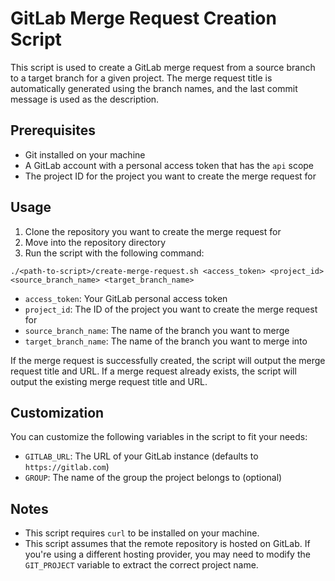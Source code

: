 # GitLab Merge Request Creation Script

This script is used to create a GitLab merge request from a source branch to a target branch for a given project. The merge request title is automatically generated using the branch names, and the last commit message is used as the description.

## Prerequisites

- Git installed on your machine
- A GitLab account with a personal access token that has the `api` scope
- The project ID for the project you want to create the merge request for

## Usage

1. Clone the repository you want to create the merge request for
2. Move into the repository directory
3. Run the script with the following command:

```
./<path-to-script>/create-merge-request.sh <access_token> <project_id> <source_branch_name> <target_branch_name>
```

- `access_token`: Your GitLab personal access token
- `project_id`: The ID of the project you want to create the merge request for
- `source_branch_name`: The name of the branch you want to merge
- `target_branch_name`: The name of the branch you want to merge into

If the merge request is successfully created, the script will output the merge request title and URL. If a merge request already exists, the script will output the existing merge request title and URL.

## Customization

You can customize the following variables in the script to fit your needs:

- `GITLAB_URL`: The URL of your GitLab instance (defaults to `https://gitlab.com`)
- `GROUP`: The name of the group the project belongs to (optional)

## Notes

- This script requires `curl` to be installed on your machine.
- This script assumes that the remote repository is hosted on GitLab. If you're using a different hosting provider, you may need to modify the `GIT_PROJECT` variable to extract the correct project name.
